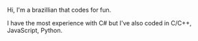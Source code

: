 Hi, I'm a brazillian that codes for fun.

I have the most experience with C# but I've also coded in C/C++, JavaScript, Python.

<picture>
  <source srcset=
"https://github-readme-stats.vercel.app/api?username=NotHyper-474"
  media="(min-width: 25%)"
>
</picture>



<!---
NotHyper-474/NotHyper-474 is a ✨ special ✨ repository because its `README.md` (this file) appears on your GitHub profile.
You can click the Preview link to take a look at your changes.
--->
